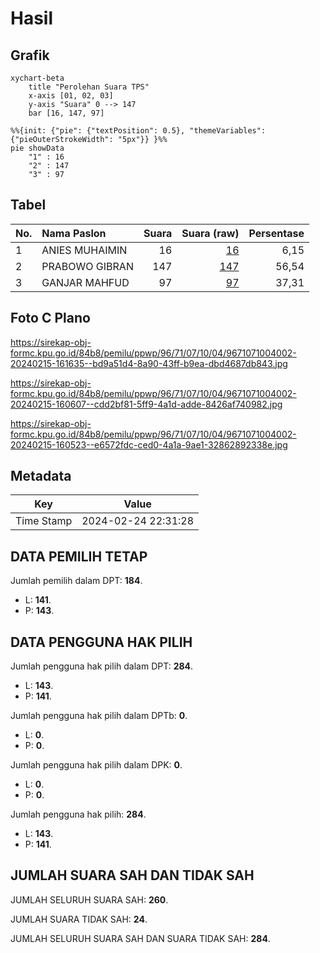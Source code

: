# Hasil

## Grafik

```mermaid
xychart-beta
    title "Perolehan Suara TPS"
    x-axis [01, 02, 03]
    y-axis "Suara" 0 --> 147
    bar [16, 147, 97]
```

```mermaid
%%{init: {"pie": {"textPosition": 0.5}, "themeVariables": {"pieOuterStrokeWidth": "5px"}} }%%
pie showData
    "1" : 16
    "2" : 147
    "3" : 97
```

## Tabel

| No. | Nama Paslon    | Suara | Suara (raw) | Persentase |
|:--- |:-------------- | -----:| -----------:| ----------:|
| 1   | ANIES MUHAIMIN | 16    | [16][p-1]   | 6,15       |
| 2   | PRABOWO GIBRAN | 147   | [147][p-2]  | 56,54      |
| 3   | GANJAR MAHFUD  | 97    | [97][p-3]   | 37,31      |


[p-1]: https://github.com/gigit-pemilu/pemilu-2024-96-papua-barat-daya/blob/main/pilpres/hitung-suara/sub/96-papua-barat-daya/sub/71-kota-sorong/sub/07-sorong-kota/sub/1004-klakublik/sub/002-tps/sub/paslon-1.txt
[p-2]: https://github.com/gigit-pemilu/pemilu-2024-96-papua-barat-daya/blob/main/pilpres/hitung-suara/sub/96-papua-barat-daya/sub/71-kota-sorong/sub/07-sorong-kota/sub/1004-klakublik/sub/002-tps/sub/paslon-2.txt
[p-3]: https://github.com/gigit-pemilu/pemilu-2024-96-papua-barat-daya/blob/main/pilpres/hitung-suara/sub/96-papua-barat-daya/sub/71-kota-sorong/sub/07-sorong-kota/sub/1004-klakublik/sub/002-tps/sub/paslon-3.txt

## Foto C Plano

https://sirekap-obj-formc.kpu.go.id/84b8/pemilu/ppwp/96/71/07/10/04/9671071004002-20240215-161635--bd9a51d4-8a90-43ff-b9ea-dbd4687db843.jpg

https://sirekap-obj-formc.kpu.go.id/84b8/pemilu/ppwp/96/71/07/10/04/9671071004002-20240215-160607--cdd2bf81-5ff9-4a1d-adde-8426af740982.jpg

https://sirekap-obj-formc.kpu.go.id/84b8/pemilu/ppwp/96/71/07/10/04/9671071004002-20240215-160523--e6572fdc-ced0-4a1a-9ae1-32862892338e.jpg


## Metadata

| Key        | Value               |
| ---------- | ------------------- |
| Time Stamp | 2024-02-24 22:31:28 |


## DATA PEMILIH TETAP

Jumlah pemilih dalam DPT: **184**.
 * L: **141**.
 * P: **143**.

## DATA PENGGUNA HAK PILIH

Jumlah pengguna hak pilih dalam DPT: **284**.
 * L: **143**.
 * P: **141**.

Jumlah pengguna hak pilih dalam DPTb: **0**.
 * L: **0**.
 * P: **0**.

Jumlah pengguna hak pilih dalam DPK: **0**.
 * L: **0**.
 * P: **0**.

Jumlah pengguna hak pilih: **284**.
 * L: **143**.
 * P: **141**.

## JUMLAH SUARA SAH DAN TIDAK SAH

JUMLAH SELURUH SUARA SAH: **260**.

JUMLAH SUARA TIDAK SAH: **24**.

JUMLAH SELURUH SUARA SAH DAN SUARA TIDAK SAH: **284**.


